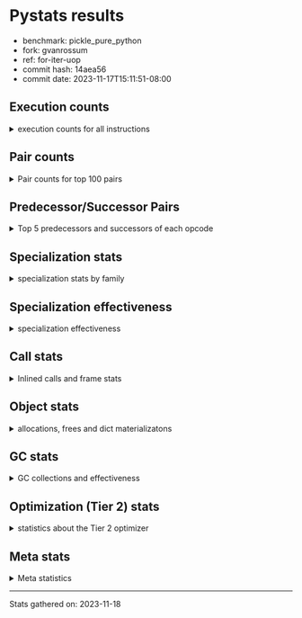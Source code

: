 
# Pystats results

- benchmark: pickle_pure_python
- fork: gvanrossum
- ref: for-iter-uop
- commit hash: 14aea56
- commit date: 2023-11-17T15:11:51-08:00

## Execution counts

<details>
<summary> execution counts for all instructions </summary>

|Name | Count | Self | Cumulative | Miss ratio | 
|---|---:|---:|---:|---:|
| LOAD_FAST | 313,470,900 | 24.7% | 24.7% |  |
| LOAD_ATTR_INSTANCE_VALUE | 110,078,840 | 8.7% | 33.4% |  |
| POP_JUMP_IF_FALSE | 75,776,000 | 6.0% | 39.3% |  |
| STORE_FAST | 64,206,460 | 5.1% | 44.4% |  |
| RESUME_CHECK | 55,372,380 | 4.4% | 48.8% |  |
| LOAD_GLOBAL_BUILTIN | 53,451,940 | 4.2% | 53.0% |  |
| LOAD_CONST | 47,360,000 | 3.7% | 56.7% |  |
| POP_TOP | 40,806,480 | 3.2% | 59.9% |  |
| RETURN_CONST | 35,072,000 | 2.8% | 62.7% |  |
| LOAD_GLOBAL_MODULE | 34,124,200 | 2.7% | 65.4% |  |
| COMPARE_OP_INT | 28,133,200 | 2.2% | 67.6% | 0.8% |
| LOAD_ATTR_METHOD_WITH_VALUES | 28,031,580 | 2.2% | 69.8% |  |
| CALL_PY_EXACT_ARGS | 26,135,880 | 2.1% | 71.8% | 4.9% |
| POP_JUMP_IF_NONE | 21,811,200 | 1.7% | 73.6% |  |
| LOAD_ATTR_METHOD_LAZY_DICT | 21,350,300 | 1.7% | 75.2% |  |
| TO_BOOL_ALWAYS_TRUE | 21,199,200 | 1.7% | 76.9% | 0.4% |
| RETURN_VALUE | 20,377,740 | 1.6% | 78.5% |  |
| LOAD_ATTR_METHOD_NO_DICT | 18,790,220 | 1.5% | 80.0% |  |
| CALL_BUILTIN_O | 18,227,000 | 1.4% | 81.4% |  |
| TO_BOOL_BOOL | 16,050,880 | 1.3% | 82.7% |  |
| LOAD_ATTR_NONDESCRIPTOR_WITH_VALUES | 14,335,860 | 1.1% | 83.8% |  |
| CALL_BUILTIN_FAST | 14,156,400 | 1.1% | 84.9% |  |
| CALL_METHOD_DESCRIPTOR_FAST | 13,849,540 | 1.1% | 86.0% |  |
| POP_JUMP_IF_TRUE | 13,465,600 | 1.1% | 87.1% |  |
| CALL_BOUND_METHOD_EXACT_ARGS | 13,337,240 | 1.1% | 88.1% |  |
| CALL_METHOD_DESCRIPTOR_O | 13,286,360 | 1.0% | 89.2% |  |
| BINARY_OP | 12,472,500 | 1.0% | 90.2% |  |
| IS_OP | 12,262,400 | 1.0% | 91.1% |  |
| LOAD_FAST_LOAD_FAST | 11,875,160 | 0.9% | 92.1% |  |
| PUSH_NULL | 10,621,760 | 0.8% | 92.9% |  |
| CALL_LEN | 10,239,800 | 0.8% | 93.7% |  |
| CALL | 8,228,780 | 0.6% | 94.4% |  |
| CALL_METHOD_DESCRIPTOR_NOARGS | 8,140,700 | 0.6% | 95.0% |  |
| CALL_PY_WITH_DEFAULTS | 7,935,900 | 0.6% | 95.6% |  |
| CALL_TYPE_1 | 6,118,320 | 0.5% | 96.1% |  |
| JUMP_FORWARD | 5,785,600 | 0.5% | 96.6% |  |
| CONTAINS_OP | 5,120,000 | 0.4% | 97.0% |  |
| BUILD_TUPLE | 5,094,480 | 0.4% | 97.4% |  |
| STORE_SUBSCR_DICT | 5,043,180 | 0.4% | 97.8% |  |
| TO_BOOL_INT | 5,043,180 | 0.4% | 98.2% |  |
| CALL_METHOD_DESCRIPTOR_FAST_WITH_KEYWORDS | 4,761,560 | 0.4% | 98.5% |  |
| EXTENDED_ARG | 4,736,000 | 0.4% | 98.9% |  |
| ENTER_EXECUTOR | 4,252,800 | 0.3% | 99.3% |  |
| BINARY_SUBSCR_TUPLE_INT | 1,766,360 | 0.1% | 99.4% |  |
| COMPARE_OP | 1,373,440 | 0.1% | 99.5% |  |
| STORE_ATTR_INSTANCE_VALUE | 1,151,700 | 0.1% | 99.6% |  |
| COPY | 819,200 | 0.1% | 99.7% |  |
| SWAP | 742,400 | 0.1% | 99.7% |  |
| LOAD_ATTR | 543,720 | 0.0% | 99.8% |  |
| FOR_ITER_LIST | 410,140 | 0.0% | 99.8% |  |
| NOP | 307,280 | 0.0% | 99.8% |  |
| GET_ITER | 256,460 | 0.0% | 99.8% |  |
| LOAD_ATTR_MODULE | 256,160 | 0.0% | 99.9% |  |
| CALL_BUILTIN_CLASS | 256,000 | 0.0% | 99.9% |  |
| CALL_KW | 204,800 | 0.0% | 99.9% |  |
| CALL_ISINSTANCE | 153,520 | 0.0% | 99.9% |  |
| STORE_FAST_STORE_FAST | 128,320 | 0.0% | 99.9% |  |
| UNPACK_SEQUENCE_TWO_TUPLE | 128,280 | 0.0% | 99.9% |  |
| POP_JUMP_IF_NOT_NONE | 128,000 | 0.0% | 99.9% |  |
| FOR_ITER_TUPLE | 104,240 | 0.0% | 99.9% |  |
| TO_BOOL_NONE | 102,760 | 0.0% | 99.9% | 73.2% |
| INTERPRETER_EXIT | 102,420 | 0.0% | 100.0% |  |
| BUILD_MAP | 102,400 | 0.0% | 100.0% |  |
| EXIT_INIT_CHECK | 76,780 | 0.0% | 100.0% |  |
| CALL_ALLOC_AND_ENTER_INIT | 76,780 | 0.0% | 100.0% |  |
| COMPARE_OP_STR | 76,740 | 0.0% | 100.0% |  |
| TO_BOOL | 52,240 | 0.0% | 100.0% |  |
| BINARY_SUBSCR_LIST_INT | 51,180 | 0.0% | 100.0% |  |
| CALL_FUNCTION_EX | 25,760 | 0.0% | 100.0% |  |
| LOAD_FAST_CHECK | 25,600 | 0.0% | 100.0% |  |
| BINARY_OP_ADD_INT | 25,580 | 0.0% | 100.0% |  |
| BINARY_SUBSCR_DICT | 25,580 | 0.0% | 100.0% |  |
| LOAD_GLOBAL | 4,040 | 0.0% | 100.0% |  |
| JUMP_BACKWARD | 2,040 | 0.0% | 100.0% |  |
| STORE_ATTR | 600 | 0.0% | 100.0% |  |
| RESUME | 580 | 0.0% | 100.0% |  |
| FOR_ITER_RANGE | 440 | 0.0% | 100.0% |  |
| FOR_ITER | 240 | 0.0% | 100.0% |  |
| LOAD_DEREF | 240 | 0.0% | 100.0% |  |
| BINARY_SUBSCR | 160 | 0.0% | 100.0% |  |
| BUILD_LIST | 80 | 0.0% | 100.0% |  |
| CALL_INTRINSIC_1 | 80 | 0.0% | 100.0% |  |
| COPY_FREE_VARS | 80 | 0.0% | 100.0% |  |
| LIST_EXTEND | 80 | 0.0% | 100.0% |  |
| UNPACK_SEQUENCE | 80 | 0.0% | 100.0% |  |
| BINARY_OP_SUBTRACT_FLOAT | 60 | 0.0% | 100.0% |  |
| LOAD_ATTR_WITH_HINT | 60 | 0.0% | 100.0% |  |
| STORE_SUBSCR | 40 | 0.0% | 100.0% |  |


</details>

## Pair counts

<details>
<summary> Pair counts for top 100 pairs </summary>

|Pair | Count | Self | Cumulative | 
|---|---:|---:|---:|
| LOAD_FAST LOAD_ATTR_INSTANCE_VALUE | 110,077,680 | 8.7% | 8.7% |
| STORE_FAST LOAD_FAST | 52,609,500 | 4.1% | 12.8% |
| POP_JUMP_IF_FALSE LOAD_FAST | 47,616,000 | 3.8% | 16.6% |
| RESUME_CHECK LOAD_FAST | 47,231,600 | 3.7% | 20.3% |
| LOAD_GLOBAL_BUILTIN LOAD_FAST | 40,959,400 | 3.2% | 23.5% |
| RETURN_CONST POP_TOP | 27,084,800 | 2.1% | 25.6% |
| CALL_PY_EXACT_ARGS RESUME_CHECK | 26,111,500 | 2.1% | 27.7% |
| LOAD_FAST POP_JUMP_IF_NONE | 21,811,200 | 1.7% | 29.4% |
| TO_BOOL_ALWAYS_TRUE POP_JUMP_IF_FALSE | 21,197,780 | 1.7% | 31.1% |
| LOAD_ATTR_INSTANCE_VALUE TO_BOOL_ALWAYS_TRUE | 21,197,720 | 1.7% | 32.8% |
| LOAD_ATTR_METHOD_WITH_VALUES LOAD_FAST | 20,018,860 | 1.6% | 34.3% |
| LOAD_FAST LOAD_ATTR_METHOD_WITH_VALUES | 20,018,520 | 1.6% | 35.9% |
| COMPARE_OP_INT POP_JUMP_IF_FALSE | 20,013,980 | 1.6% | 37.5% |
| LOAD_CONST COMPARE_OP_INT | 19,834,300 | 1.6% | 39.1% |
| LOAD_FAST CALL_BUILTIN_O | 18,124,480 | 1.4% | 40.5% |
| LOAD_FAST CALL_PY_EXACT_ARGS | 18,047,520 | 1.4% | 41.9% |
| LOAD_FAST LOAD_CONST | 17,894,400 | 1.4% | 43.3% |
| TO_BOOL_BOOL POP_JUMP_IF_FALSE | 15,641,420 | 1.2% | 44.5% |
| POP_JUMP_IF_NONE LOAD_FAST | 15,616,000 | 1.2% | 45.8% |
| LOAD_FAST LOAD_ATTR_NONDESCRIPTOR_WITH_VALUES | 13,977,480 | 1.1% | 46.9% |
| POP_TOP RETURN_CONST | 13,875,200 | 1.1% | 48.0% |
| CALL_METHOD_DESCRIPTOR_FAST STORE_FAST | 13,849,540 | 1.1% | 49.1% |
| RETURN_VALUE POP_TOP | 13,440,000 | 1.1% | 50.1% |
| LOAD_ATTR_INSTANCE_VALUE LOAD_ATTR_METHOD_LAZY_DICT | 13,337,520 | 1.1% | 51.2% |
| CALL_BOUND_METHOD_EXACT_ARGS RESUME_CHECK | 13,337,240 | 1.1% | 52.2% |
| CALL_METHOD_DESCRIPTOR_O RETURN_VALUE | 13,260,780 | 1.0% | 53.3% |
| LOAD_ATTR_METHOD_LAZY_DICT LOAD_FAST | 13,260,780 | 1.0% | 54.3% |
| LOAD_FAST CALL_METHOD_DESCRIPTOR_O | 13,260,760 | 1.0% | 55.4% |
| POP_TOP LOAD_FAST | 12,335,360 | 1.0% | 56.3% |
| IS_OP POP_JUMP_IF_FALSE | 12,262,400 | 1.0% | 57.3% |
| POP_JUMP_IF_FALSE LOAD_GLOBAL_BUILTIN | 11,186,960 | 0.9% | 58.2% |
| STORE_FAST LOAD_GLOBAL_BUILTIN | 11,186,840 | 0.9% | 59.1% |
| LOAD_FAST PUSH_NULL | 10,339,760 | 0.8% | 59.9% |
| LOAD_ATTR_INSTANCE_VALUE LOAD_CONST | 10,137,380 | 0.8% | 60.7% |
| CALL_LEN STORE_FAST | 10,086,240 | 0.8% | 61.5% |
| LOAD_CONST LOAD_FAST | 8,576,000 | 0.7% | 62.1% |
| LOAD_ATTR_INSTANCE_VALUE STORE_FAST | 8,243,040 | 0.6% | 62.8% |
| POP_JUMP_IF_TRUE LOAD_FAST | 8,140,800 | 0.6% | 63.4% |
| LOAD_ATTR_NONDESCRIPTOR_WITH_VALUES COMPARE_OP_INT | 8,115,040 | 0.6% | 64.1% |
| LOAD_FAST LOAD_ATTR_METHOD_LAZY_DICT | 8,012,680 | 0.6% | 64.7% |
| LOAD_ATTR_METHOD_LAZY_DICT CALL_METHOD_DESCRIPTOR_NOARGS | 8,012,680 | 0.6% | 65.3% |
| POP_JUMP_IF_FALSE RETURN_CONST | 7,961,600 | 0.6% | 66.0% |
| COMPARE_OP_INT POP_JUMP_IF_TRUE | 7,961,540 | 0.6% | 66.6% |
| CALL_PY_WITH_DEFAULTS RESUME_CHECK | 7,935,900 | 0.6% | 67.2% |
| LOAD_ATTR_INSTANCE_VALUE LOAD_ATTR_METHOD_WITH_VALUES | 7,935,880 | 0.6% | 67.8% |
| CALL_METHOD_DESCRIPTOR_NOARGS LOAD_FAST | 7,859,180 | 0.6% | 68.5% |
| LOAD_FAST TO_BOOL_BOOL | 7,859,160 | 0.6% | 69.1% |
| LOAD_ATTR_INSTANCE_VALUE TO_BOOL_BOOL | 7,833,320 | 0.6% | 69.7% |
| RETURN_CONST STORE_FAST | 7,782,400 | 0.6% | 70.3% |
| RESUME_CHECK RETURN_CONST | 7,782,380 | 0.6% | 70.9% |
| CALL_BUILTIN_O CALL_METHOD_DESCRIPTOR_FAST | 7,782,360 | 0.6% | 71.5% |
| LOAD_ATTR_INSTANCE_VALUE LOAD_ATTR_METHOD_NO_DICT | 7,782,360 | 0.6% | 72.1% |
| LOAD_ATTR_METHOD_NO_DICT LOAD_GLOBAL_BUILTIN | 7,782,360 | 0.6% | 72.8% |
| LOAD_ATTR_METHOD_WITH_VALUES CALL_PY_WITH_DEFAULTS | 7,782,360 | 0.6% | 73.4% |
| CALL RESUME_CHECK | 7,731,680 | 0.6% | 74.0% |
| LOAD_FAST CALL_BUILTIN_FAST | 7,679,680 | 0.6% | 74.6% |
| CALL_BUILTIN_FAST BINARY_OP | 7,654,240 | 0.6% | 75.2% |
| LOAD_GLOBAL_MODULE LOAD_CONST | 7,654,240 | 0.6% | 75.8% |
| LOAD_GLOBAL_MODULE LOAD_GLOBAL_MODULE | 7,654,160 | 0.6% | 76.4% |
| POP_JUMP_IF_FALSE LOAD_GLOBAL_MODULE | 6,911,800 | 0.5% | 76.9% |
| LOAD_ATTR_INSTANCE_VALUE LOAD_FAST | 6,860,740 | 0.5% | 77.5% |
| RETURN_VALUE CALL_BOUND_METHOD_EXACT_ARGS | 6,783,920 | 0.5% | 78.0% |
| CALL_BUILTIN_FAST STORE_FAST | 6,374,220 | 0.5% | 78.5% |
| LOAD_FAST LOAD_GLOBAL_BUILTIN | 6,220,480 | 0.5% | 79.0% |
| LOAD_FAST LOAD_GLOBAL_MODULE | 6,195,000 | 0.5% | 79.5% |
| LOAD_ATTR_INSTANCE_VALUE LOAD_GLOBAL_MODULE | 6,143,600 | 0.5% | 80.0% |
| PUSH_NULL LOAD_FAST_LOAD_FAST | 6,115,160 | 0.5% | 80.5% |
| LOAD_ATTR_METHOD_NO_DICT LOAD_FAST | 6,092,740 | 0.5% | 80.9% |
| LOAD_GLOBAL_MODULE IS_OP | 6,092,740 | 0.5% | 81.4% |
| LOAD_CONST LOAD_GLOBAL_MODULE | 6,092,680 | 0.5% | 81.9% |
| POP_JUMP_IF_NONE LOAD_GLOBAL_BUILTIN | 6,092,680 | 0.5% | 82.4% |
| LOAD_GLOBAL_MODULE CALL_BUILTIN_FAST | 6,092,680 | 0.5% | 82.9% |
| LOAD_FAST_LOAD_FAST CALL_PY_EXACT_ARGS | 6,067,080 | 0.5% | 83.3% |
| CALL_TYPE_1 STORE_FAST | 6,041,580 | 0.5% | 83.8% |
| LOAD_GLOBAL_BUILTIN IS_OP | 6,041,580 | 0.5% | 84.3% |
| LOAD_GLOBAL_BUILTIN STORE_FAST | 6,041,580 | 0.5% | 84.8% |
| LOAD_FAST CALL_METHOD_DESCRIPTOR_FAST | 6,041,560 | 0.5% | 85.2% |
| LOAD_FAST CALL_TYPE_1 | 6,041,560 | 0.5% | 85.7% |
| LOAD_ATTR_NONDESCRIPTOR_WITH_VALUES LOAD_ATTR_METHOD_NO_DICT | 6,041,560 | 0.5% | 86.2% |
| BINARY_OP CALL_BOUND_METHOD_EXACT_ARGS | 5,836,560 | 0.5% | 86.6% |
| JUMP_FORWARD LOAD_FAST | 5,580,800 | 0.4% | 87.1% |
| POP_JUMP_IF_TRUE LOAD_GLOBAL_BUILTIN | 5,324,560 | 0.4% | 87.5% |
| LOAD_FAST CALL_LEN | 5,196,440 | 0.4% | 87.9% |
| CALL_BUILTIN_O LOAD_FAST | 5,119,940 | 0.4% | 88.3% |
| LOAD_FAST_LOAD_FAST BUILD_TUPLE | 5,068,800 | 0.4% | 88.7% |
| LOAD_ATTR_INSTANCE_VALUE CONTAINS_OP | 5,068,760 | 0.4% | 89.1% |
| POP_TOP LOAD_FAST_LOAD_FAST | 5,043,200 | 0.4% | 89.5% |
| BUILD_TUPLE LOAD_FAST | 5,043,200 | 0.4% | 89.9% |
| CONTAINS_OP POP_JUMP_IF_TRUE | 5,043,200 | 0.4% | 90.3% |
| LOAD_GLOBAL_MODULE RETURN_VALUE | 5,043,180 | 0.4% | 90.7% |
| STORE_SUBSCR_DICT RETURN_CONST | 5,043,180 | 0.4% | 91.1% |
| TO_BOOL_INT POP_JUMP_IF_FALSE | 5,043,180 | 0.4% | 91.5% |
| CALL_BUILTIN_O STORE_SUBSCR_DICT | 5,043,160 | 0.4% | 91.9% |
| LOAD_ATTR_INSTANCE_VALUE CALL_LEN | 5,043,160 | 0.4% | 92.3% |
| LOAD_ATTR_INSTANCE_VALUE LOAD_GLOBAL_BUILTIN | 5,043,160 | 0.4% | 92.7% |
| LOAD_ATTR_INSTANCE_VALUE TO_BOOL_INT | 5,043,160 | 0.4% | 93.1% |
| LOAD_CONST LOAD_CONST | 4,966,400 | 0.4% | 93.5% |
| LOAD_FAST LOAD_ATTR_METHOD_NO_DICT | 4,940,560 | 0.4% | 93.9% |
| LOAD_FAST BINARY_OP | 4,787,240 | 0.4% | 94.2% |
| BINARY_OP LOAD_FAST | 4,787,200 | 0.4% | 94.6% |


</details>

## Predecessor/Successor Pairs

<details>
<summary> Top 5 predecessors and successors of each opcode </summary>

### CACHE

<details>
<summary> Successors and predecessors for CACHE </summary>

|Successors | Count | Percentage | 
|---|---:|---:|
| RESUME_CHECK | 102,360 | 99.9% |
| RESUME | 60 | 0.1% |


</details>

### BINARY_SUBSCR

<details>
<summary> Successors and predecessors for BINARY_SUBSCR </summary>

|Predecessors | Count | Percentage | 
|---|---:|---:|
| LOAD_CONST | 80 | 50.0% |
| LOAD_FAST | 80 | 50.0% |

|Successors | Count | Percentage | 
|---|---:|---:|
| CALL | 40 | 25.0% |
| STORE_FAST | 40 | 25.0% |
| BINARY_SUBSCR_TUPLE_INT | 40 | 25.0% |
| BINARY_SUBSCR_DICT | 20 | 12.5% |
| BINARY_SUBSCR_LIST_INT | 20 | 12.5% |


</details>

### EXIT_INIT_CHECK

<details>
<summary> Successors and predecessors for EXIT_INIT_CHECK </summary>

|Predecessors | Count | Percentage | 
|---|---:|---:|
| RETURN_CONST | 76,780 | 100.0% |

|Successors | Count | Percentage | 
|---|---:|---:|
| RETURN_VALUE | 76,780 | 100.0% |


</details>

### GET_ITER

<details>
<summary> Successors and predecessors for GET_ITER </summary>

|Predecessors | Count | Percentage | 
|---|---:|---:|
| LOAD_FAST | 230,860 | 90.0% |
| CALL_METHOD_DESCRIPTOR_FAST_WITH_KEYWORDS | 25,580 | 10.0% |
| CALL | 20 | 0.0% |

|Successors | Count | Percentage | 
|---|---:|---:|
| FOR_ITER_LIST | 204,740 | 79.8% |
| FOR_ITER_TUPLE | 51,540 | 20.1% |
| FOR_ITER | 120 | 0.0% |
| FOR_ITER_RANGE | 60 | 0.0% |


</details>

### INTERPRETER_EXIT

<details>
<summary> Successors and predecessors for INTERPRETER_EXIT </summary>

|Predecessors | Count | Percentage | 
|---|---:|---:|
| RETURN_CONST | 102,420 | 100.0% |


</details>

### NOP

<details>
<summary> Successors and predecessors for NOP </summary>

|Predecessors | Count | Percentage | 
|---|---:|---:|
| STORE_FAST | 204,800 | 66.6% |
| STORE_ATTR_INSTANCE_VALUE | 76,780 | 25.0% |
| POP_JUMP_IF_FALSE | 25,600 | 8.3% |
| POP_TOP | 80 | 0.0% |
| STORE_ATTR | 20 | 0.0% |

|Successors | Count | Percentage | 
|---|---:|---:|
| LOAD_GLOBAL_BUILTIN | 204,680 | 66.6% |
| LOAD_FAST | 102,400 | 33.3% |
| LOAD_GLOBAL | 120 | 0.0% |
| LOAD_DEREF | 80 | 0.0% |


</details>

### POP_TOP

<details>
<summary> Successors and predecessors for POP_TOP </summary>

|Predecessors | Count | Percentage | 
|---|---:|---:|
| RETURN_CONST | 27,084,800 | 66.4% |
| RETURN_VALUE | 13,440,000 | 32.9% |
| CALL_BUILTIN_O | 153,560 | 0.4% |
| POP_JUMP_IF_FALSE | 76,800 | 0.2% |
| CALL_FUNCTION_EX | 25,600 | 0.1% |

|Successors | Count | Percentage | 
|---|---:|---:|
| RETURN_CONST | 13,875,200 | 34.0% |
| LOAD_FAST | 12,335,360 | 30.2% |
| LOAD_FAST_LOAD_FAST | 5,043,200 | 12.4% |
| EXTENDED_ARG | 4,736,000 | 11.6% |
| ENTER_EXECUTOR | 4,226,480 | 10.4% |


</details>

### PUSH_NULL

<details>
<summary> Successors and predecessors for PUSH_NULL </summary>

|Predecessors | Count | Percentage | 
|---|---:|---:|
| LOAD_FAST | 10,339,760 | 97.3% |
| LOAD_ATTR_MODULE | 230,520 | 2.2% |
| LOAD_ATTR | 51,320 | 0.5% |
| LOAD_DEREF | 160 | 0.0% |

|Successors | Count | Percentage | 
|---|---:|---:|
| LOAD_FAST_LOAD_FAST | 6,115,160 | 57.6% |
| LOAD_FAST | 3,789,560 | 35.7% |
| LOAD_GLOBAL_MODULE | 486,120 | 4.6% |
| CALL | 230,640 | 2.2% |
| LOAD_GLOBAL | 280 | 0.0% |


</details>

### RETURN_VALUE

<details>
<summary> Successors and predecessors for RETURN_VALUE </summary>

|Predecessors | Count | Percentage | 
|---|---:|---:|
| CALL_METHOD_DESCRIPTOR_O | 13,260,780 | 65.1% |
| LOAD_GLOBAL_MODULE | 5,043,180 | 24.7% |
| BINARY_OP | 1,740,820 | 8.5% |
| LOAD_FAST | 128,000 | 0.6% |
| EXIT_INIT_CHECK | 76,780 | 0.4% |

|Successors | Count | Percentage | 
|---|---:|---:|
| POP_TOP | 13,440,000 | 66.0% |
| CALL_BOUND_METHOD_EXACT_ARGS | 6,783,920 | 33.3% |
| LOAD_FAST | 76,780 | 0.4% |
| STORE_FAST | 51,200 | 0.3% |
| UNPACK_SEQUENCE_TWO_TUPLE | 25,560 | 0.1% |


</details>

### STORE_SUBSCR

<details>
<summary> Successors and predecessors for STORE_SUBSCR </summary>

|Predecessors | Count | Percentage | 
|---|---:|---:|
| CALL | 20 | 50.0% |
| CALL_BUILTIN_O | 20 | 50.0% |

|Successors | Count | Percentage | 
|---|---:|---:|
| RETURN_CONST | 20 | 50.0% |
| STORE_SUBSCR_DICT | 20 | 50.0% |


</details>

### TO_BOOL

<details>
<summary> Successors and predecessors for TO_BOOL </summary>

|Predecessors | Count | Percentage | 
|---|---:|---:|
| LOAD_FAST | 51,280 | 98.2% |
| LOAD_ATTR | 220 | 0.4% |
| LOAD_ATTR_INSTANCE_VALUE | 220 | 0.4% |
| TO_BOOL | 200 | 0.4% |
| CALL | 140 | 0.3% |

|Successors | Count | Percentage | 
|---|---:|---:|
| POP_JUMP_IF_TRUE | 51,340 | 98.3% |
| TO_BOOL_BOOL | 320 | 0.6% |
| POP_JUMP_IF_FALSE | 280 | 0.5% |
| TO_BOOL | 200 | 0.4% |
| TO_BOOL_ALWAYS_TRUE | 60 | 0.1% |


</details>

### BINARY_OP

<details>
<summary> Successors and predecessors for BINARY_OP </summary>

|Predecessors | Count | Percentage | 
|---|---:|---:|
| CALL_BUILTIN_FAST | 7,654,240 | 61.4% |
| LOAD_FAST | 4,787,240 | 38.4% |
| LOAD_CONST | 25,640 | 0.2% |
| BINARY_OP | 5,220 | 0.0% |
| CALL | 160 | 0.0% |

|Successors | Count | Percentage | 
|---|---:|---:|
| CALL_BOUND_METHOD_EXACT_ARGS | 5,836,560 | 46.8% |
| LOAD_FAST | 4,787,200 | 38.4% |
| RETURN_VALUE | 1,740,820 | 14.0% |
| CALL_BUILTIN_O | 76,760 | 0.6% |
| LOAD_CONST | 25,600 | 0.2% |


</details>

### BUILD_LIST

<details>
<summary> Successors and predecessors for BUILD_LIST </summary>

|Predecessors | Count | Percentage | 
|---|---:|---:|
| LOAD_FAST | 80 | 100.0% |

|Successors | Count | Percentage | 
|---|---:|---:|
| LOAD_DEREF | 80 | 100.0% |


</details>

### BUILD_MAP

<details>
<summary> Successors and predecessors for BUILD_MAP </summary>

|Predecessors | Count | Percentage | 
|---|---:|---:|
| STORE_ATTR_INSTANCE_VALUE | 76,780 | 75.0% |
| LOAD_FAST | 25,600 | 25.0% |
| STORE_ATTR | 20 | 0.0% |

|Successors | Count | Percentage | 
|---|---:|---:|
| LOAD_FAST | 76,800 | 75.0% |
| CALL_FUNCTION_EX | 25,600 | 25.0% |


</details>

### BUILD_TUPLE

<details>
<summary> Successors and predecessors for BUILD_TUPLE </summary>

|Predecessors | Count | Percentage | 
|---|---:|---:|
| LOAD_FAST_LOAD_FAST | 5,068,800 | 99.5% |
| LOAD_FAST_CHECK | 25,600 | 0.5% |
| LOAD_GLOBAL_MODULE | 60 | 0.0% |
| LOAD_GLOBAL | 20 | 0.0% |

|Successors | Count | Percentage | 
|---|---:|---:|
| LOAD_FAST | 5,043,200 | 99.0% |
| RETURN_VALUE | 25,600 | 0.5% |
| CALL_BUILTIN_FAST | 25,560 | 0.5% |
| STORE_FAST | 80 | 0.0% |
| CALL | 40 | 0.0% |


</details>

### CALL

<details>
<summary> Successors and predecessors for CALL </summary>

|Predecessors | Count | Percentage | 
|---|---:|---:|
| ENTER_EXECUTOR | 3,996,240 | 48.6% |
| LOAD_FAST | 3,663,240 | 44.5% |
| PUSH_NULL | 230,640 | 2.8% |
| LOAD_ATTR_NONDESCRIPTOR_WITH_VALUES | 179,160 | 2.2% |
| LOAD_ATTR_METHOD_LAZY_DICT | 76,840 | 0.9% |

|Successors | Count | Percentage | 
|---|---:|---:|
| RESUME_CHECK | 7,731,680 | 94.0% |
| CALL_BUILTIN_CLASS | 179,200 | 2.2% |
| STORE_FAST | 154,220 | 1.9% |
| LOAD_FAST | 153,820 | 1.9% |
| CALL | 6,800 | 0.1% |


</details>

### CALL_FUNCTION_EX

<details>
<summary> Successors and predecessors for CALL_FUNCTION_EX </summary>

|Predecessors | Count | Percentage | 
|---|---:|---:|
| BUILD_MAP | 25,600 | 99.4% |
| CALL_INTRINSIC_1 | 80 | 0.3% |
| LOAD_FAST | 80 | 0.3% |

|Successors | Count | Percentage | 
|---|---:|---:|
| POP_TOP | 25,600 | 99.4% |
| COPY_FREE_VARS | 80 | 0.3% |
| RESUME_CHECK | 60 | 0.2% |
| RESUME | 20 | 0.1% |


</details>

### CALL_INTRINSIC_1

<details>
<summary> Successors and predecessors for CALL_INTRINSIC_1 </summary>

|Predecessors | Count | Percentage | 
|---|---:|---:|
| LIST_EXTEND | 80 | 100.0% |

|Successors | Count | Percentage | 
|---|---:|---:|
| CALL_FUNCTION_EX | 80 | 100.0% |


</details>

### CALL_KW

<details>
<summary> Successors and predecessors for CALL_KW </summary>

|Predecessors | Count | Percentage | 
|---|---:|---:|
| LOAD_CONST | 204,800 | 100.0% |

|Successors | Count | Percentage | 
|---|---:|---:|
| RESUME_CHECK | 76,800 | 37.5% |
| LOAD_ATTR_METHOD_WITH_VALUES | 76,760 | 37.5% |
| POP_TOP | 25,600 | 12.5% |
| STORE_FAST | 25,600 | 12.5% |
| LOAD_ATTR | 40 | 0.0% |


</details>

### COMPARE_OP

<details>
<summary> Successors and predecessors for COMPARE_OP </summary>

|Predecessors | Count | Percentage | 
|---|---:|---:|
| LOAD_CONST | 722,620 | 52.6% |
| COPY | 640,080 | 46.6% |
| COMPARE_OP | 6,420 | 0.5% |
| COMPARE_OP_INT | 4,120 | 0.3% |
| LOAD_ATTR | 80 | 0.0% |

|Successors | Count | Percentage | 
|---|---:|---:|
| POP_JUMP_IF_FALSE | 1,362,080 | 99.2% |
| COMPARE_OP | 6,420 | 0.5% |
| COMPARE_OP_INT | 4,780 | 0.3% |
| POP_JUMP_IF_TRUE | 60 | 0.0% |
| COMPARE_OP_STR | 60 | 0.0% |


</details>

### CONTAINS_OP

<details>
<summary> Successors and predecessors for CONTAINS_OP </summary>

|Predecessors | Count | Percentage | 
|---|---:|---:|
| LOAD_ATTR_INSTANCE_VALUE | 5,068,760 | 99.0% |
| LOAD_FAST | 51,200 | 1.0% |
| LOAD_ATTR | 40 | 0.0% |

|Successors | Count | Percentage | 
|---|---:|---:|
| POP_JUMP_IF_TRUE | 5,043,200 | 98.5% |
| POP_JUMP_IF_FALSE | 76,800 | 1.5% |


</details>

### COPY

<details>
<summary> Successors and predecessors for COPY </summary>

|Predecessors | Count | Percentage | 
|---|---:|---:|
| SWAP | 742,400 | 90.6% |
| LOAD_FAST | 76,800 | 9.4% |

|Successors | Count | Percentage | 
|---|---:|---:|
| COMPARE_OP | 640,080 | 78.1% |
| COMPARE_OP_INT | 102,320 | 12.5% |
| TO_BOOL_BOOL | 76,760 | 9.4% |
| TO_BOOL | 40 | 0.0% |


</details>

### COPY_FREE_VARS

<details>
<summary> Successors and predecessors for COPY_FREE_VARS </summary>

|Predecessors | Count | Percentage | 
|---|---:|---:|
| CALL_FUNCTION_EX | 80 | 100.0% |

|Successors | Count | Percentage | 
|---|---:|---:|
| RESUME_CHECK | 60 | 75.0% |
| RESUME | 20 | 25.0% |


</details>

### ENTER_EXECUTOR

<details>
<summary> Successors and predecessors for ENTER_EXECUTOR </summary>

|Predecessors | Count | Percentage | 
|---|---:|---:|
| POP_TOP | 4,226,480 | 99.4% |
| STORE_FAST | 25,260 | 0.6% |
| FOR_ITER_TUPLE | 940 | 0.0% |
| JUMP_BACKWARD | 120 | 0.0% |

|Successors | Count | Percentage | 
|---|---:|---:|
| CALL | 3,996,240 | 94.0% |
| FOR_ITER_LIST | 204,440 | 4.8% |
| FOR_ITER_TUPLE | 52,060 | 1.2% |
| FOR_ITER_RANGE | 60 | 0.0% |


</details>

### EXTENDED_ARG

<details>
<summary> Successors and predecessors for EXTENDED_ARG </summary>

|Predecessors | Count | Percentage | 
|---|---:|---:|
| POP_TOP | 4,736,000 | 100.0% |

|Successors | Count | Percentage | 
|---|---:|---:|
| JUMP_FORWARD | 4,736,000 | 100.0% |


</details>

### FOR_ITER

<details>
<summary> Successors and predecessors for FOR_ITER </summary>

|Predecessors | Count | Percentage | 
|---|---:|---:|
| GET_ITER | 120 | 50.0% |
| JUMP_BACKWARD | 120 | 50.0% |

|Successors | Count | Percentage | 
|---|---:|---:|
| STORE_FAST | 100 | 41.7% |
| FOR_ITER_LIST | 60 | 25.0% |
| FOR_ITER_TUPLE | 40 | 16.7% |
| UNPACK_SEQUENCE | 20 | 8.3% |
| FOR_ITER_RANGE | 20 | 8.3% |


</details>

### IS_OP

<details>
<summary> Successors and predecessors for IS_OP </summary>

|Predecessors | Count | Percentage | 
|---|---:|---:|
| LOAD_GLOBAL_MODULE | 6,092,740 | 49.7% |
| LOAD_GLOBAL_BUILTIN | 6,041,580 | 49.3% |
| CALL_TYPE_1 | 76,740 | 0.6% |
| LOAD_FAST_LOAD_FAST | 51,200 | 0.4% |
| LOAD_GLOBAL | 80 | 0.0% |

|Successors | Count | Percentage | 
|---|---:|---:|
| POP_JUMP_IF_FALSE | 12,262,400 | 100.0% |


</details>

### JUMP_BACKWARD

<details>
<summary> Successors and predecessors for JUMP_BACKWARD </summary>

|Predecessors | Count | Percentage | 
|---|---:|---:|
| POP_TOP | 1,360 | 66.7% |
| STORE_FAST | 340 | 16.7% |
| FOR_ITER_TUPLE | 340 | 16.7% |

|Successors | Count | Percentage | 
|---|---:|---:|
| FOR_ITER_LIST | 900 | 44.1% |
| FOR_ITER_TUPLE | 600 | 29.4% |
| FOR_ITER_RANGE | 300 | 14.7% |
| ENTER_EXECUTOR | 120 | 5.9% |
| FOR_ITER | 120 | 5.9% |


</details>

### JUMP_FORWARD

<details>
<summary> Successors and predecessors for JUMP_FORWARD </summary>

|Predecessors | Count | Percentage | 
|---|---:|---:|
| EXTENDED_ARG | 4,736,000 | 81.9% |
| POP_JUMP_IF_FALSE | 614,400 | 10.6% |
| POP_TOP | 409,600 | 7.1% |
| STORE_FAST | 25,600 | 0.4% |

|Successors | Count | Percentage | 
|---|---:|---:|
| LOAD_FAST | 5,580,800 | 96.5% |
| LOAD_FAST_LOAD_FAST | 179,200 | 3.1% |
| LOAD_GLOBAL_BUILTIN | 25,560 | 0.4% |
| LOAD_GLOBAL | 40 | 0.0% |


</details>

### LIST_EXTEND

<details>
<summary> Successors and predecessors for LIST_EXTEND </summary>

|Predecessors | Count | Percentage | 
|---|---:|---:|
| LOAD_DEREF | 80 | 100.0% |

|Successors | Count | Percentage | 
|---|---:|---:|
| CALL_INTRINSIC_1 | 80 | 100.0% |


</details>

### LOAD_ATTR

<details>
<summary> Successors and predecessors for LOAD_ATTR </summary>

|Predecessors | Count | Percentage | 
|---|---:|---:|
| LOAD_FAST | 361,960 | 66.6% |
| LOAD_ATTR_INSTANCE_VALUE | 153,680 | 28.3% |
| LOAD_GLOBAL_MODULE | 25,720 | 4.7% |
| LOAD_ATTR | 1,940 | 0.4% |
| LOAD_FAST_LOAD_FAST | 160 | 0.0% |

|Successors | Count | Percentage | 
|---|---:|---:|
| STORE_FAST | 256,200 | 47.1% |
| LOAD_FAST | 230,900 | 42.5% |
| PUSH_NULL | 51,320 | 9.4% |
| LOAD_ATTR | 1,940 | 0.4% |
| LOAD_ATTR_INSTANCE_VALUE | 1,160 | 0.2% |


</details>

### LOAD_CONST

<details>
<summary> Successors and predecessors for LOAD_CONST </summary>

|Predecessors | Count | Percentage | 
|---|---:|---:|
| LOAD_FAST | 17,894,400 | 37.8% |
| LOAD_ATTR_INSTANCE_VALUE | 10,137,380 | 21.4% |
| LOAD_GLOBAL_MODULE | 7,654,240 | 16.2% |
| LOAD_CONST | 4,966,400 | 10.5% |
| LOAD_ATTR_METHOD_NO_DICT | 4,787,140 | 10.1% |

|Successors | Count | Percentage | 
|---|---:|---:|
| COMPARE_OP_INT | 19,834,300 | 41.9% |
| LOAD_FAST | 8,576,000 | 18.1% |
| LOAD_GLOBAL_MODULE | 6,092,680 | 12.9% |
| LOAD_CONST | 4,966,400 | 10.5% |
| CALL_METHOD_DESCRIPTOR_FAST_WITH_KEYWORDS | 4,761,520 | 10.1% |


</details>

### LOAD_DEREF

<details>
<summary> Successors and predecessors for LOAD_DEREF </summary>

|Predecessors | Count | Percentage | 
|---|---:|---:|
| NOP | 80 | 33.3% |
| BUILD_LIST | 80 | 33.3% |
| RESUME_CHECK | 60 | 25.0% |
| RESUME | 20 | 8.3% |

|Successors | Count | Percentage | 
|---|---:|---:|
| PUSH_NULL | 160 | 66.7% |
| LIST_EXTEND | 80 | 33.3% |


</details>

### LOAD_FAST

<details>
<summary> Successors and predecessors for LOAD_FAST </summary>

|Predecessors | Count | Percentage | 
|---|---:|---:|
| STORE_FAST | 52,609,500 | 16.8% |
| POP_JUMP_IF_FALSE | 47,616,000 | 15.2% |
| RESUME_CHECK | 47,231,600 | 15.1% |
| LOAD_GLOBAL_BUILTIN | 40,959,400 | 13.1% |
| LOAD_ATTR_METHOD_WITH_VALUES | 20,018,860 | 6.4% |

|Successors | Count | Percentage | 
|---|---:|---:|
| LOAD_ATTR_INSTANCE_VALUE | 110,077,680 | 35.1% |
| POP_JUMP_IF_NONE | 21,811,200 | 7.0% |
| LOAD_ATTR_METHOD_WITH_VALUES | 20,018,520 | 6.4% |
| CALL_BUILTIN_O | 18,124,480 | 5.8% |
| CALL_PY_EXACT_ARGS | 18,047,520 | 5.8% |


</details>

### LOAD_FAST_CHECK

<details>
<summary> Successors and predecessors for LOAD_FAST_CHECK </summary>

|Predecessors | Count | Percentage | 
|---|---:|---:|
| LOAD_FAST | 25,600 | 100.0% |

|Successors | Count | Percentage | 
|---|---:|---:|
| BUILD_TUPLE | 25,600 | 100.0% |


</details>

### LOAD_FAST_LOAD_FAST

<details>
<summary> Successors and predecessors for LOAD_FAST_LOAD_FAST </summary>

|Predecessors | Count | Percentage | 
|---|---:|---:|
| PUSH_NULL | 6,115,160 | 51.5% |
| POP_TOP | 5,043,200 | 42.5% |
| LOAD_GLOBAL_MODULE | 307,100 | 2.6% |
| JUMP_FORWARD | 179,200 | 1.5% |
| POP_JUMP_IF_NONE | 76,800 | 0.6% |

|Successors | Count | Percentage | 
|---|---:|---:|
| CALL_PY_EXACT_ARGS | 6,067,080 | 51.1% |
| BUILD_TUPLE | 5,068,800 | 42.7% |
| LOAD_ATTR_NONDESCRIPTOR_WITH_VALUES | 358,240 | 3.0% |
| STORE_ATTR_INSTANCE_VALUE | 153,520 | 1.3% |
| LOAD_FAST | 76,800 | 0.6% |


</details>

### LOAD_GLOBAL

<details>
<summary> Successors and predecessors for LOAD_GLOBAL </summary>

|Predecessors | Count | Percentage | 
|---|---:|---:|
| LOAD_FAST | 520 | 12.9% |
| STORE_FAST | 520 | 12.9% |
| POP_JUMP_IF_FALSE | 440 | 10.9% |
| PUSH_NULL | 280 | 6.9% |
| LOAD_GLOBAL | 260 | 6.4% |

|Successors | Count | Percentage | 
|---|---:|---:|
| LOAD_GLOBAL_MODULE | 1,080 | 26.7% |
| LOAD_GLOBAL_BUILTIN | 940 | 23.3% |
| LOAD_FAST | 740 | 18.3% |
| CALL | 380 | 9.4% |
| LOAD_GLOBAL | 260 | 6.4% |


</details>

### POP_JUMP_IF_FALSE

<details>
<summary> Successors and predecessors for POP_JUMP_IF_FALSE </summary>

|Predecessors | Count | Percentage | 
|---|---:|---:|
| TO_BOOL_ALWAYS_TRUE | 21,197,780 | 28.0% |
| COMPARE_OP_INT | 20,013,980 | 26.4% |
| TO_BOOL_BOOL | 15,641,420 | 20.6% |
| IS_OP | 12,262,400 | 16.2% |
| TO_BOOL_INT | 5,043,180 | 6.7% |

|Successors | Count | Percentage | 
|---|---:|---:|
| LOAD_FAST | 47,616,000 | 62.8% |
| LOAD_GLOBAL_BUILTIN | 11,186,960 | 14.8% |
| RETURN_CONST | 7,961,600 | 10.5% |
| LOAD_GLOBAL_MODULE | 6,911,800 | 9.1% |
| LOAD_CONST | 1,382,400 | 1.8% |


</details>

### POP_JUMP_IF_NONE

<details>
<summary> Successors and predecessors for POP_JUMP_IF_NONE </summary>

|Predecessors | Count | Percentage | 
|---|---:|---:|
| LOAD_FAST | 21,811,200 | 100.0% |

|Successors | Count | Percentage | 
|---|---:|---:|
| LOAD_FAST | 15,616,000 | 71.6% |
| LOAD_GLOBAL_BUILTIN | 6,092,680 | 27.9% |
| LOAD_FAST_LOAD_FAST | 76,800 | 0.4% |
| RETURN_CONST | 25,600 | 0.1% |
| LOAD_GLOBAL | 120 | 0.0% |


</details>

### POP_JUMP_IF_NOT_NONE

<details>
<summary> Successors and predecessors for POP_JUMP_IF_NOT_NONE </summary>

|Predecessors | Count | Percentage | 
|---|---:|---:|
| LOAD_FAST | 128,000 | 100.0% |

|Successors | Count | Percentage | 
|---|---:|---:|
| LOAD_FAST | 76,800 | 60.0% |
| LOAD_GLOBAL_BUILTIN | 25,560 | 20.0% |
| LOAD_GLOBAL_MODULE | 25,560 | 20.0% |
| LOAD_GLOBAL | 80 | 0.1% |


</details>

### POP_JUMP_IF_TRUE

<details>
<summary> Successors and predecessors for POP_JUMP_IF_TRUE </summary>

|Predecessors | Count | Percentage | 
|---|---:|---:|
| COMPARE_OP_INT | 7,961,540 | 59.1% |
| CONTAINS_OP | 5,043,200 | 37.5% |
| TO_BOOL_BOOL | 409,460 | 3.0% |
| TO_BOOL | 51,340 | 0.4% |
| COMPARE_OP | 60 | 0.0% |

|Successors | Count | Percentage | 
|---|---:|---:|
| LOAD_FAST | 8,140,800 | 60.5% |
| LOAD_GLOBAL_BUILTIN | 5,324,560 | 39.5% |
| LOAD_GLOBAL | 240 | 0.0% |


</details>

### RETURN_CONST

<details>
<summary> Successors and predecessors for RETURN_CONST </summary>

|Predecessors | Count | Percentage | 
|---|---:|---:|
| POP_TOP | 13,875,200 | 39.6% |
| POP_JUMP_IF_FALSE | 7,961,600 | 22.7% |
| RESUME_CHECK | 7,782,380 | 22.2% |
| STORE_SUBSCR_DICT | 5,043,180 | 14.4% |
| STORE_ATTR_INSTANCE_VALUE | 383,900 | 1.1% |

|Successors | Count | Percentage | 
|---|---:|---:|
| POP_TOP | 27,084,800 | 77.2% |
| STORE_FAST | 7,782,400 | 22.2% |
| INTERPRETER_EXIT | 102,420 | 0.3% |
| EXIT_INIT_CHECK | 76,780 | 0.2% |
| RETURN_VALUE | 25,600 | 0.1% |


</details>

### STORE_ATTR

<details>
<summary> Successors and predecessors for STORE_ATTR </summary>

|Predecessors | Count | Percentage | 
|---|---:|---:|
| LOAD_FAST | 520 | 86.7% |
| LOAD_FAST_LOAD_FAST | 80 | 13.3% |

|Successors | Count | Percentage | 
|---|---:|---:|
| STORE_ATTR_INSTANCE_VALUE | 300 | 50.0% |
| RETURN_CONST | 100 | 16.7% |
| LOAD_FAST | 80 | 13.3% |
| LOAD_CONST | 40 | 6.7% |
| LOAD_GLOBAL | 40 | 6.7% |


</details>

### STORE_FAST

<details>
<summary> Successors and predecessors for STORE_FAST </summary>

|Predecessors | Count | Percentage | 
|---|---:|---:|
| CALL_METHOD_DESCRIPTOR_FAST | 13,849,540 | 21.6% |
| CALL_LEN | 10,086,240 | 15.7% |
| LOAD_ATTR_INSTANCE_VALUE | 8,243,040 | 12.8% |
| RETURN_CONST | 7,782,400 | 12.1% |
| CALL_BUILTIN_FAST | 6,374,220 | 9.9% |

|Successors | Count | Percentage | 
|---|---:|---:|
| LOAD_FAST | 52,609,500 | 81.9% |
| LOAD_GLOBAL_BUILTIN | 11,186,840 | 17.4% |
| NOP | 204,800 | 0.3% |
| LOAD_GLOBAL_MODULE | 102,400 | 0.2% |
| JUMP_FORWARD | 25,600 | 0.0% |


</details>

### STORE_FAST_STORE_FAST

<details>
<summary> Successors and predecessors for STORE_FAST_STORE_FAST </summary>

|Predecessors | Count | Percentage | 
|---|---:|---:|
| UNPACK_SEQUENCE_TWO_TUPLE | 128,280 | 100.0% |
| UNPACK_SEQUENCE | 40 | 0.0% |

|Successors | Count | Percentage | 
|---|---:|---:|
| LOAD_FAST | 102,720 | 80.0% |
| LOAD_FAST_LOAD_FAST | 25,600 | 20.0% |


</details>

### SWAP

<details>
<summary> Successors and predecessors for SWAP </summary>

|Predecessors | Count | Percentage | 
|---|---:|---:|
| LOAD_FAST | 742,400 | 100.0% |

|Successors | Count | Percentage | 
|---|---:|---:|
| COPY | 742,400 | 100.0% |


</details>

### UNPACK_SEQUENCE

<details>
<summary> Successors and predecessors for UNPACK_SEQUENCE </summary>

|Predecessors | Count | Percentage | 
|---|---:|---:|
| RETURN_VALUE | 40 | 50.0% |
| FOR_ITER | 20 | 25.0% |
| FOR_ITER_LIST | 20 | 25.0% |

|Successors | Count | Percentage | 
|---|---:|---:|
| STORE_FAST_STORE_FAST | 40 | 50.0% |
| UNPACK_SEQUENCE_TWO_TUPLE | 40 | 50.0% |


</details>

### RESUME

<details>
<summary> Successors and predecessors for RESUME </summary>

|Predecessors | Count | Percentage | 
|---|---:|---:|
| CALL | 360 | 62.1% |
| CALL_PY_EXACT_ARGS | 120 | 20.7% |
| CACHE | 60 | 10.3% |
| CALL_FUNCTION_EX | 20 | 3.4% |
| COPY_FREE_VARS | 20 | 3.4% |

|Successors | Count | Percentage | 
|---|---:|---:|
| LOAD_FAST | 400 | 69.0% |
| LOAD_GLOBAL | 120 | 20.7% |
| LOAD_DEREF | 20 | 3.4% |
| LOAD_FAST_LOAD_FAST | 20 | 3.4% |
| RETURN_CONST | 20 | 3.4% |


</details>

### BINARY_OP_ADD_INT

<details>
<summary> Successors and predecessors for BINARY_OP_ADD_INT </summary>

|Predecessors | Count | Percentage | 
|---|---:|---:|
| LOAD_CONST | 25,560 | 99.9% |
| BINARY_OP | 20 | 0.1% |

|Successors | Count | Percentage | 
|---|---:|---:|
| STORE_FAST | 25,580 | 100.0% |


</details>

### BINARY_OP_SUBTRACT_FLOAT

<details>
<summary> Successors and predecessors for BINARY_OP_SUBTRACT_FLOAT </summary>

|Predecessors | Count | Percentage | 
|---|---:|---:|
| LOAD_FAST | 40 | 66.7% |
| BINARY_OP | 20 | 33.3% |

|Successors | Count | Percentage | 
|---|---:|---:|
| RETURN_VALUE | 60 | 100.0% |


</details>

### BINARY_SUBSCR_DICT

<details>
<summary> Successors and predecessors for BINARY_SUBSCR_DICT </summary>

|Predecessors | Count | Percentage | 
|---|---:|---:|
| LOAD_FAST | 25,560 | 99.9% |
| BINARY_SUBSCR | 20 | 0.1% |

|Successors | Count | Percentage | 
|---|---:|---:|
| STORE_FAST | 25,580 | 100.0% |


</details>

### BINARY_SUBSCR_LIST_INT

<details>
<summary> Successors and predecessors for BINARY_SUBSCR_LIST_INT </summary>

|Predecessors | Count | Percentage | 
|---|---:|---:|
| LOAD_FAST | 51,160 | 100.0% |
| BINARY_SUBSCR | 20 | 0.0% |

|Successors | Count | Percentage | 
|---|---:|---:|
| CALL_BOUND_METHOD_EXACT_ARGS | 51,160 | 100.0% |
| CALL | 20 | 0.0% |


</details>

### BINARY_SUBSCR_TUPLE_INT

<details>
<summary> Successors and predecessors for BINARY_SUBSCR_TUPLE_INT </summary>

|Predecessors | Count | Percentage | 
|---|---:|---:|
| LOAD_CONST | 1,766,320 | 100.0% |
| BINARY_SUBSCR | 40 | 0.0% |

|Successors | Count | Percentage | 
|---|---:|---:|
| CALL_PY_EXACT_ARGS | 1,740,760 | 98.6% |
| STORE_FAST | 25,580 | 1.4% |
| CALL | 20 | 0.0% |


</details>

### CALL_ALLOC_AND_ENTER_INIT

<details>
<summary> Successors and predecessors for CALL_ALLOC_AND_ENTER_INIT </summary>

|Predecessors | Count | Percentage | 
|---|---:|---:|
| LOAD_ATTR_INSTANCE_VALUE | 76,760 | 100.0% |
| CALL | 20 | 0.0% |

|Successors | Count | Percentage | 
|---|---:|---:|
| RESUME_CHECK | 76,780 | 100.0% |


</details>

### CALL_BOUND_METHOD_EXACT_ARGS

<details>
<summary> Successors and predecessors for CALL_BOUND_METHOD_EXACT_ARGS </summary>

|Predecessors | Count | Percentage | 
|---|---:|---:|
| RETURN_VALUE | 6,783,920 | 50.9% |
| BINARY_OP | 5,836,560 | 43.8% |
| LOAD_GLOBAL_MODULE | 665,240 | 5.0% |
| BINARY_SUBSCR_LIST_INT | 51,160 | 0.4% |
| CALL | 360 | 0.0% |

|Successors | Count | Percentage | 
|---|---:|---:|
| RESUME_CHECK | 13,337,240 | 100.0% |


</details>

### CALL_BUILTIN_CLASS

<details>
<summary> Successors and predecessors for CALL_BUILTIN_CLASS </summary>

|Predecessors | Count | Percentage | 
|---|---:|---:|
| CALL | 179,200 | 70.0% |
| LOAD_FAST | 76,800 | 30.0% |

|Successors | Count | Percentage | 
|---|---:|---:|
| STORE_FAST | 179,220 | 70.0% |
| LOAD_FAST | 76,780 | 30.0% |


</details>

### CALL_BUILTIN_FAST

<details>
<summary> Successors and predecessors for CALL_BUILTIN_FAST </summary>

|Predecessors | Count | Percentage | 
|---|---:|---:|
| LOAD_FAST | 7,679,680 | 54.2% |
| LOAD_GLOBAL_MODULE | 6,092,680 | 43.0% |
| LOAD_CONST | 153,440 | 1.1% |
| CALL_LEN | 76,760 | 0.5% |
| LOAD_ATTR_INSTANCE_VALUE | 76,760 | 0.5% |

|Successors | Count | Percentage | 
|---|---:|---:|
| BINARY_OP | 7,654,240 | 54.1% |
| STORE_FAST | 6,374,220 | 45.0% |
| TO_BOOL_BOOL | 102,320 | 0.7% |
| LOAD_ATTR_METHOD_NO_DICT | 25,560 | 0.2% |
| TO_BOOL | 40 | 0.0% |


</details>

### CALL_BUILTIN_O

<details>
<summary> Successors and predecessors for CALL_BUILTIN_O </summary>

|Predecessors | Count | Percentage | 
|---|---:|---:|
| LOAD_FAST | 18,124,480 | 99.4% |
| BINARY_OP | 76,760 | 0.4% |
| LOAD_ATTR_INSTANCE_VALUE | 25,560 | 0.1% |
| CALL | 200 | 0.0% |

|Successors | Count | Percentage | 
|---|---:|---:|
| CALL_METHOD_DESCRIPTOR_FAST | 7,782,360 | 42.7% |
| LOAD_FAST | 5,119,940 | 28.1% |
| STORE_SUBSCR_DICT | 5,043,160 | 27.7% |
| POP_TOP | 153,560 | 0.8% |
| RETURN_VALUE | 76,780 | 0.4% |


</details>

### CALL_ISINSTANCE

<details>
<summary> Successors and predecessors for CALL_ISINSTANCE </summary>

|Predecessors | Count | Percentage | 
|---|---:|---:|
| LOAD_GLOBAL_MODULE | 76,760 | 50.0% |
| LOAD_GLOBAL_BUILTIN | 76,680 | 49.9% |
| CALL | 80 | 0.1% |

|Successors | Count | Percentage | 
|---|---:|---:|
| TO_BOOL_BOOL | 153,440 | 99.9% |
| TO_BOOL | 80 | 0.1% |


</details>

### CALL_LEN

<details>
<summary> Successors and predecessors for CALL_LEN </summary>

|Predecessors | Count | Percentage | 
|---|---:|---:|
| LOAD_FAST | 5,196,440 | 50.7% |
| LOAD_ATTR_INSTANCE_VALUE | 5,043,160 | 49.3% |
| CALL | 200 | 0.0% |

|Successors | Count | Percentage | 
|---|---:|---:|
| STORE_FAST | 10,086,240 | 98.5% |
| LOAD_FAST | 76,780 | 0.7% |
| CALL_BUILTIN_FAST | 76,760 | 0.7% |
| CALL | 20 | 0.0% |


</details>

### CALL_METHOD_DESCRIPTOR_FAST

<details>
<summary> Successors and predecessors for CALL_METHOD_DESCRIPTOR_FAST </summary>

|Predecessors | Count | Percentage | 
|---|---:|---:|
| CALL_BUILTIN_O | 7,782,360 | 56.2% |
| LOAD_FAST | 6,041,560 | 43.6% |
| LOAD_GLOBAL_MODULE | 25,560 | 0.2% |
| CALL | 60 | 0.0% |

|Successors | Count | Percentage | 
|---|---:|---:|
| STORE_FAST | 13,849,540 | 100.0% |


</details>

### CALL_METHOD_DESCRIPTOR_FAST_WITH_KEYWORDS

<details>
<summary> Successors and predecessors for CALL_METHOD_DESCRIPTOR_FAST_WITH_KEYWORDS </summary>

|Predecessors | Count | Percentage | 
|---|---:|---:|
| LOAD_CONST | 4,761,520 | 100.0% |
| CALL | 40 | 0.0% |

|Successors | Count | Percentage | 
|---|---:|---:|
| STORE_FAST | 4,735,980 | 99.5% |
| GET_ITER | 25,580 | 0.5% |


</details>

### CALL_METHOD_DESCRIPTOR_NOARGS

<details>
<summary> Successors and predecessors for CALL_METHOD_DESCRIPTOR_NOARGS </summary>

|Predecessors | Count | Percentage | 
|---|---:|---:|
| LOAD_ATTR_METHOD_LAZY_DICT | 8,012,680 | 98.4% |
| LOAD_ATTR_METHOD_NO_DICT | 127,920 | 1.6% |
| CALL | 100 | 0.0% |

|Successors | Count | Percentage | 
|---|---:|---:|
| LOAD_FAST | 7,859,180 | 96.5% |
| LOAD_CONST | 102,360 | 1.3% |
| CALL_PY_EXACT_ARGS | 102,360 | 1.3% |
| STORE_FAST | 76,780 | 0.9% |
| CALL | 20 | 0.0% |


</details>

### CALL_METHOD_DESCRIPTOR_O

<details>
<summary> Successors and predecessors for CALL_METHOD_DESCRIPTOR_O </summary>

|Predecessors | Count | Percentage | 
|---|---:|---:|
| LOAD_FAST | 13,260,760 | 99.8% |
| LOAD_CONST | 25,560 | 0.2% |
| CALL | 40 | 0.0% |

|Successors | Count | Percentage | 
|---|---:|---:|
| RETURN_VALUE | 13,260,780 | 99.8% |
| LOAD_CONST | 25,580 | 0.2% |


</details>

### CALL_PY_EXACT_ARGS

<details>
<summary> Successors and predecessors for CALL_PY_EXACT_ARGS </summary>

|Predecessors | Count | Percentage | 
|---|---:|---:|
| LOAD_FAST | 18,047,520 | 69.1% |
| LOAD_FAST_LOAD_FAST | 6,067,080 | 23.2% |
| BINARY_SUBSCR_TUPLE_INT | 1,740,760 | 6.7% |
| LOAD_ATTR_METHOD_WITH_VALUES | 153,520 | 0.6% |
| CALL_METHOD_DESCRIPTOR_NOARGS | 102,360 | 0.4% |

|Successors | Count | Percentage | 
|---|---:|---:|
| RESUME_CHECK | 26,111,500 | 99.9% |
| CALL_PY_EXACT_ARGS | 24,260 | 0.1% |
| RESUME | 120 | 0.0% |


</details>

### CALL_PY_WITH_DEFAULTS

<details>
<summary> Successors and predecessors for CALL_PY_WITH_DEFAULTS </summary>

|Predecessors | Count | Percentage | 
|---|---:|---:|
| LOAD_ATTR_METHOD_WITH_VALUES | 7,782,360 | 98.1% |
| LOAD_FAST | 153,440 | 1.9% |
| CALL | 100 | 0.0% |

|Successors | Count | Percentage | 
|---|---:|---:|
| RESUME_CHECK | 7,935,900 | 100.0% |


</details>

### CALL_TYPE_1

<details>
<summary> Successors and predecessors for CALL_TYPE_1 </summary>

|Predecessors | Count | Percentage | 
|---|---:|---:|
| LOAD_FAST | 6,041,560 | 98.7% |
| LOAD_CONST | 51,120 | 0.8% |
| LOAD_GLOBAL_BUILTIN | 25,560 | 0.4% |
| CALL | 80 | 0.0% |

|Successors | Count | Percentage | 
|---|---:|---:|
| STORE_FAST | 6,041,580 | 98.7% |
| IS_OP | 76,740 | 1.3% |


</details>

### COMPARE_OP_INT

<details>
<summary> Successors and predecessors for COMPARE_OP_INT </summary>

|Predecessors | Count | Percentage | 
|---|---:|---:|
| LOAD_CONST | 19,834,300 | 70.5% |
| LOAD_ATTR_NONDESCRIPTOR_WITH_VALUES | 8,115,040 | 28.8% |
| COPY | 102,320 | 0.4% |
| LOAD_GLOBAL_MODULE | 76,760 | 0.3% |
| COMPARE_OP | 4,780 | 0.0% |

|Successors | Count | Percentage | 
|---|---:|---:|
| POP_JUMP_IF_FALSE | 20,013,980 | 71.1% |
| POP_JUMP_IF_TRUE | 7,961,540 | 28.3% |
| LOAD_FAST | 153,560 | 0.5% |
| COMPARE_OP | 4,120 | 0.0% |


</details>

### COMPARE_OP_STR

<details>
<summary> Successors and predecessors for COMPARE_OP_STR </summary>

|Predecessors | Count | Percentage | 
|---|---:|---:|
| LOAD_CONST | 76,680 | 99.9% |
| COMPARE_OP | 60 | 0.1% |

|Successors | Count | Percentage | 
|---|---:|---:|
| POP_JUMP_IF_FALSE | 76,740 | 100.0% |


</details>

### FOR_ITER_LIST

<details>
<summary> Successors and predecessors for FOR_ITER_LIST </summary>

|Predecessors | Count | Percentage | 
|---|---:|---:|
| GET_ITER | 204,740 | 49.9% |
| ENTER_EXECUTOR | 204,440 | 49.8% |
| JUMP_BACKWARD | 900 | 0.2% |
| FOR_ITER | 60 | 0.0% |

|Successors | Count | Percentage | 
|---|---:|---:|
| LOAD_FAST | 204,800 | 49.9% |
| UNPACK_SEQUENCE_TWO_TUPLE | 102,680 | 25.0% |
| STORE_FAST | 102,640 | 25.0% |
| UNPACK_SEQUENCE | 20 | 0.0% |


</details>

### FOR_ITER_RANGE

<details>
<summary> Successors and predecessors for FOR_ITER_RANGE </summary>

|Predecessors | Count | Percentage | 
|---|---:|---:|
| JUMP_BACKWARD | 300 | 68.2% |
| GET_ITER | 60 | 13.6% |
| ENTER_EXECUTOR | 60 | 13.6% |
| FOR_ITER | 20 | 4.5% |

|Successors | Count | Percentage | 
|---|---:|---:|
| STORE_FAST | 360 | 81.8% |
| LOAD_GLOBAL | 40 | 9.1% |
| LOAD_GLOBAL_MODULE | 40 | 9.1% |


</details>

### FOR_ITER_TUPLE

<details>
<summary> Successors and predecessors for FOR_ITER_TUPLE </summary>

|Predecessors | Count | Percentage | 
|---|---:|---:|
| ENTER_EXECUTOR | 52,060 | 49.9% |
| GET_ITER | 51,540 | 49.4% |
| JUMP_BACKWARD | 600 | 0.6% |
| FOR_ITER | 40 | 0.0% |

|Successors | Count | Percentage | 
|---|---:|---:|
| STORE_FAST | 51,760 | 49.7% |
| LOAD_GLOBAL_BUILTIN | 51,160 | 49.1% |
| ENTER_EXECUTOR | 940 | 0.9% |
| JUMP_BACKWARD | 340 | 0.3% |
| LOAD_GLOBAL | 40 | 0.0% |


</details>

### LOAD_ATTR_INSTANCE_VALUE

<details>
<summary> Successors and predecessors for LOAD_ATTR_INSTANCE_VALUE </summary>

|Predecessors | Count | Percentage | 
|---|---:|---:|
| LOAD_FAST | 110,077,680 | 100.0% |
| LOAD_ATTR | 1,160 | 0.0% |

|Successors | Count | Percentage | 
|---|---:|---:|
| TO_BOOL_ALWAYS_TRUE | 21,197,720 | 19.3% |
| LOAD_ATTR_METHOD_LAZY_DICT | 13,337,520 | 12.1% |
| LOAD_CONST | 10,137,380 | 9.2% |
| STORE_FAST | 8,243,040 | 7.5% |
| LOAD_ATTR_METHOD_WITH_VALUES | 7,935,880 | 7.2% |


</details>

### LOAD_ATTR_METHOD_LAZY_DICT

<details>
<summary> Successors and predecessors for LOAD_ATTR_METHOD_LAZY_DICT </summary>

|Predecessors | Count | Percentage | 
|---|---:|---:|
| LOAD_ATTR_INSTANCE_VALUE | 13,337,520 | 62.5% |
| LOAD_FAST | 8,012,680 | 37.5% |
| LOAD_ATTR | 100 | 0.0% |

|Successors | Count | Percentage | 
|---|---:|---:|
| LOAD_FAST | 13,260,780 | 62.1% |
| CALL_METHOD_DESCRIPTOR_NOARGS | 8,012,680 | 37.5% |
| CALL | 76,840 | 0.4% |


</details>

### LOAD_ATTR_METHOD_NO_DICT

<details>
<summary> Successors and predecessors for LOAD_ATTR_METHOD_NO_DICT </summary>

|Predecessors | Count | Percentage | 
|---|---:|---:|
| LOAD_ATTR_INSTANCE_VALUE | 7,782,360 | 41.4% |
| LOAD_ATTR_NONDESCRIPTOR_WITH_VALUES | 6,041,560 | 32.2% |
| LOAD_FAST | 4,940,560 | 26.3% |
| CALL_BUILTIN_FAST | 25,560 | 0.1% |
| LOAD_ATTR | 180 | 0.0% |

|Successors | Count | Percentage | 
|---|---:|---:|
| LOAD_GLOBAL_BUILTIN | 7,782,360 | 41.4% |
| LOAD_FAST | 6,092,740 | 32.4% |
| LOAD_CONST | 4,787,140 | 25.5% |
| CALL_METHOD_DESCRIPTOR_NOARGS | 127,920 | 0.7% |
| CALL | 40 | 0.0% |


</details>

### LOAD_ATTR_METHOD_WITH_VALUES

<details>
<summary> Successors and predecessors for LOAD_ATTR_METHOD_WITH_VALUES </summary>

|Predecessors | Count | Percentage | 
|---|---:|---:|
| LOAD_FAST | 20,018,520 | 71.4% |
| LOAD_ATTR_INSTANCE_VALUE | 7,935,880 | 28.3% |
| CALL_KW | 76,760 | 0.3% |
| LOAD_ATTR | 420 | 0.0% |

|Successors | Count | Percentage | 
|---|---:|---:|
| LOAD_FAST | 20,018,860 | 71.4% |
| CALL_PY_WITH_DEFAULTS | 7,782,360 | 27.8% |
| CALL_PY_EXACT_ARGS | 153,520 | 0.5% |
| LOAD_CONST | 76,780 | 0.3% |
| CALL | 60 | 0.0% |


</details>

### LOAD_ATTR_MODULE

<details>
<summary> Successors and predecessors for LOAD_ATTR_MODULE </summary>

|Predecessors | Count | Percentage | 
|---|---:|---:|
| LOAD_GLOBAL_MODULE | 255,960 | 99.9% |
| LOAD_ATTR | 160 | 0.1% |
| LOAD_FAST | 40 | 0.0% |

|Successors | Count | Percentage | 
|---|---:|---:|
| PUSH_NULL | 230,520 | 90.0% |
| LOAD_FAST | 25,580 | 10.0% |
| STORE_FAST | 60 | 0.0% |


</details>

### LOAD_ATTR_NONDESCRIPTOR_WITH_VALUES

<details>
<summary> Successors and predecessors for LOAD_ATTR_NONDESCRIPTOR_WITH_VALUES </summary>

|Predecessors | Count | Percentage | 
|---|---:|---:|
| LOAD_FAST | 13,977,480 | 97.5% |
| LOAD_FAST_LOAD_FAST | 358,240 | 2.5% |
| LOAD_ATTR | 140 | 0.0% |

|Successors | Count | Percentage | 
|---|---:|---:|
| COMPARE_OP_INT | 8,115,040 | 56.6% |
| LOAD_ATTR_METHOD_NO_DICT | 6,041,560 | 42.1% |
| CALL | 179,160 | 1.2% |
| COMPARE_OP | 80 | 0.0% |
| LOAD_ATTR | 20 | 0.0% |


</details>

### LOAD_ATTR_WITH_HINT

<details>
<summary> Successors and predecessors for LOAD_ATTR_WITH_HINT </summary>

|Predecessors | Count | Percentage | 
|---|---:|---:|
| LOAD_FAST | 40 | 66.7% |
| LOAD_ATTR | 20 | 33.3% |

|Successors | Count | Percentage | 
|---|---:|---:|
| STORE_FAST | 60 | 100.0% |


</details>

### LOAD_GLOBAL_BUILTIN

<details>
<summary> Successors and predecessors for LOAD_GLOBAL_BUILTIN </summary>

|Predecessors | Count | Percentage | 
|---|---:|---:|
| POP_JUMP_IF_FALSE | 11,186,960 | 20.9% |
| STORE_FAST | 11,186,840 | 20.9% |
| LOAD_ATTR_METHOD_NO_DICT | 7,782,360 | 14.6% |
| LOAD_FAST | 6,220,480 | 11.6% |
| POP_JUMP_IF_NONE | 6,092,680 | 11.4% |

|Successors | Count | Percentage | 
|---|---:|---:|
| LOAD_FAST | 40,959,400 | 76.6% |
| IS_OP | 6,041,580 | 11.3% |
| STORE_FAST | 6,041,580 | 11.3% |
| LOAD_GLOBAL_MODULE | 179,120 | 0.3% |
| CALL_ISINSTANCE | 76,680 | 0.1% |


</details>

### LOAD_GLOBAL_MODULE

<details>
<summary> Successors and predecessors for LOAD_GLOBAL_MODULE </summary>

|Predecessors | Count | Percentage | 
|---|---:|---:|
| LOAD_GLOBAL_MODULE | 7,654,160 | 22.4% |
| POP_JUMP_IF_FALSE | 6,911,800 | 20.3% |
| LOAD_FAST | 6,195,000 | 18.2% |
| LOAD_ATTR_INSTANCE_VALUE | 6,143,600 | 18.0% |
| LOAD_CONST | 6,092,680 | 17.9% |

|Successors | Count | Percentage | 
|---|---:|---:|
| LOAD_CONST | 7,654,240 | 22.4% |
| LOAD_GLOBAL_MODULE | 7,654,160 | 22.4% |
| IS_OP | 6,092,740 | 17.9% |
| CALL_BUILTIN_FAST | 6,092,680 | 17.9% |
| RETURN_VALUE | 5,043,180 | 14.8% |


</details>

### RESUME_CHECK

<details>
<summary> Successors and predecessors for RESUME_CHECK </summary>

|Predecessors | Count | Percentage | 
|---|---:|---:|
| CALL_PY_EXACT_ARGS | 26,111,500 | 47.2% |
| CALL_BOUND_METHOD_EXACT_ARGS | 13,337,240 | 24.1% |
| CALL_PY_WITH_DEFAULTS | 7,935,900 | 14.3% |
| CALL | 7,731,680 | 14.0% |
| CACHE | 102,360 | 0.2% |

|Successors | Count | Percentage | 
|---|---:|---:|
| LOAD_FAST | 47,231,600 | 85.3% |
| RETURN_CONST | 7,782,380 | 14.1% |
| LOAD_GLOBAL_MODULE | 153,520 | 0.3% |
| LOAD_GLOBAL_BUILTIN | 127,920 | 0.2% |
| LOAD_FAST_LOAD_FAST | 76,780 | 0.1% |


</details>

### STORE_ATTR_INSTANCE_VALUE

<details>
<summary> Successors and predecessors for STORE_ATTR_INSTANCE_VALUE </summary>

|Predecessors | Count | Percentage | 
|---|---:|---:|
| LOAD_FAST | 997,880 | 86.6% |
| LOAD_FAST_LOAD_FAST | 153,520 | 13.3% |
| STORE_ATTR | 300 | 0.0% |

|Successors | Count | Percentage | 
|---|---:|---:|
| RETURN_CONST | 383,900 | 33.3% |
| LOAD_FAST | 307,120 | 26.7% |
| LOAD_CONST | 153,560 | 13.3% |
| NOP | 76,780 | 6.7% |
| BUILD_MAP | 76,780 | 6.7% |


</details>

### STORE_SUBSCR_DICT

<details>
<summary> Successors and predecessors for STORE_SUBSCR_DICT </summary>

|Predecessors | Count | Percentage | 
|---|---:|---:|
| CALL_BUILTIN_O | 5,043,160 | 100.0% |
| STORE_SUBSCR | 20 | 0.0% |

|Successors | Count | Percentage | 
|---|---:|---:|
| RETURN_CONST | 5,043,180 | 100.0% |


</details>

### TO_BOOL_ALWAYS_TRUE

<details>
<summary> Successors and predecessors for TO_BOOL_ALWAYS_TRUE </summary>

|Predecessors | Count | Percentage | 
|---|---:|---:|
| LOAD_ATTR_INSTANCE_VALUE | 21,197,720 | 100.0% |
| TO_BOOL_NONE | 1,420 | 0.0% |
| TO_BOOL | 60 | 0.0% |

|Successors | Count | Percentage | 
|---|---:|---:|
| POP_JUMP_IF_FALSE | 21,197,780 | 100.0% |
| TO_BOOL_NONE | 1,420 | 0.0% |


</details>

### TO_BOOL_BOOL

<details>
<summary> Successors and predecessors for TO_BOOL_BOOL </summary>

|Predecessors | Count | Percentage | 
|---|---:|---:|
| LOAD_FAST | 7,859,160 | 49.0% |
| LOAD_ATTR_INSTANCE_VALUE | 7,833,320 | 48.8% |
| CALL_ISINSTANCE | 153,440 | 1.0% |
| CALL_BUILTIN_FAST | 102,320 | 0.6% |
| COPY | 76,760 | 0.5% |

|Successors | Count | Percentage | 
|---|---:|---:|
| POP_JUMP_IF_FALSE | 15,641,420 | 97.4% |
| POP_JUMP_IF_TRUE | 409,460 | 2.6% |


</details>

### TO_BOOL_INT

<details>
<summary> Successors and predecessors for TO_BOOL_INT </summary>

|Predecessors | Count | Percentage | 
|---|---:|---:|
| LOAD_ATTR_INSTANCE_VALUE | 5,043,160 | 100.0% |
| TO_BOOL | 20 | 0.0% |

|Successors | Count | Percentage | 
|---|---:|---:|
| POP_JUMP_IF_FALSE | 5,043,180 | 100.0% |


</details>

### TO_BOOL_NONE

<details>
<summary> Successors and predecessors for TO_BOOL_NONE </summary>

|Predecessors | Count | Percentage | 
|---|---:|---:|
| LOAD_ATTR_INSTANCE_VALUE | 75,760 | 73.7% |
| LOAD_FAST | 25,560 | 24.9% |
| TO_BOOL_ALWAYS_TRUE | 1,420 | 1.4% |
| TO_BOOL | 20 | 0.0% |

|Successors | Count | Percentage | 
|---|---:|---:|
| POP_JUMP_IF_FALSE | 101,340 | 98.6% |
| TO_BOOL_ALWAYS_TRUE | 1,420 | 1.4% |


</details>

### UNPACK_SEQUENCE_TWO_TUPLE

<details>
<summary> Successors and predecessors for UNPACK_SEQUENCE_TWO_TUPLE </summary>

|Predecessors | Count | Percentage | 
|---|---:|---:|
| FOR_ITER_LIST | 102,680 | 80.0% |
| RETURN_VALUE | 25,560 | 19.9% |
| UNPACK_SEQUENCE | 40 | 0.0% |

|Successors | Count | Percentage | 
|---|---:|---:|
| STORE_FAST_STORE_FAST | 128,280 | 100.0% |


</details>


</details>

## Specialization stats

<details>
<summary> specialization stats by family </summary>

### BINARY_OP

<details>
<summary> specialization stats for BINARY_OP family </summary>

|Kind | Count | Ratio | 
|---|---:|---:|
|     deferred | 12,467,240 | 99.8% |
|          hit | 25,640 | 0.2% |

| | Count | Ratio | 
|---|---:|---:|
| Success | 40 | 0.8% |
| Failure | 5,220 | 99.2% |

|Failure kind | Count | Ratio | 
|---|---:|---:|
| add other | 5,040 | 96.6% |
| rshift | 180 | 3.4% |


</details>

### BINARY_SUBSCR

<details>
<summary> specialization stats for BINARY_SUBSCR family </summary>

|Kind | Count | Ratio | 
|---|---:|---:|
|     deferred | 80 | 0.0% |
|          hit | 1,843,120 | 100.0% |

| | Count | Ratio | 
|---|---:|---:|
| Success | 80 | 100.0% |
| Failure | 0 | 0.0% |


</details>

### CALL

<details>
<summary> specialization stats for CALL family </summary>

|Kind | Count | Ratio | 
|---|---:|---:|
|     deferred | 8,195,720 | 5.2% |
|          hit | 148,725,980 | 94.0% |
|         miss | 1,286,260 | 0.8% |

| | Count | Ratio | 
|---|---:|---:|
| Success | 26,400 | 79.9% |
| Failure | 6,660 | 20.1% |

|Failure kind | Count | Ratio | 
|---|---:|---:|
| bound method | 2,980 | 44.7% |
| code complex parameters | 2,400 | 36.0% |
| class no vectorcall | 1,020 | 15.3% |
| meth descr method fastcall keywords | 200 | 3.0% |
| cfunc noargs | 60 | 0.9% |


</details>

### COMPARE_OP

<details>
<summary> specialization stats for COMPARE_OP family </summary>

|Kind | Count | Ratio | 
|---|---:|---:|
|     deferred | 1,358,060 | 4.6% |
|          hit | 27,991,240 | 94.6% |
|         miss | 218,700 | 0.7% |

| | Count | Ratio | 
|---|---:|---:|
| Success | 4,840 | 31.5% |
| Failure | 10,540 | 68.5% |

|Failure kind | Count | Ratio | 
|---|---:|---:|
| big int | 10,540 | 100.0% |


</details>

### FOR_ITER

<details>
<summary> specialization stats for FOR_ITER family </summary>

|Kind | Count | Ratio | 
|---|---:|---:|
|     deferred | 120 | 0.0% |
|          hit | 514,820 | 100.0% |

| | Count | Ratio | 
|---|---:|---:|
| Success | 120 | 100.0% |
| Failure | 0 | 0.0% |


</details>

### LOAD_ATTR

<details>
<summary> specialization stats for LOAD_ATTR family </summary>

|Kind | Count | Ratio | 
|---|---:|---:|
|     deferred | 539,780 | 0.3% |
|          hit | 192,843,020 | 99.7% |

| | Count | Ratio | 
|---|---:|---:|
| Success | 2,180 | 55.3% |
| Failure | 1,760 | 44.7% |

|Failure kind | Count | Ratio | 
|---|---:|---:|
| method | 1,760 | 100.0% |


</details>

### LOAD_GLOBAL

<details>
<summary> specialization stats for LOAD_GLOBAL family </summary>

|Kind | Count | Ratio | 
|---|---:|---:|
|     deferred | 2,020 | 0.0% |
|          hit | 87,576,140 | 100.0% |

| | Count | Ratio | 
|---|---:|---:|
| Success | 2,020 | 100.0% |
| Failure | 0 | 0.0% |


</details>

### POP_JUMP_IF_FALSE

<details>
<summary> specialization stats for POP_JUMP_IF_FALSE family </summary>


</details>

### POP_JUMP_IF_NONE

<details>
<summary> specialization stats for POP_JUMP_IF_NONE family </summary>


</details>

### POP_JUMP_IF_NOT_NONE

<details>
<summary> specialization stats for POP_JUMP_IF_NOT_NONE family </summary>


</details>

### POP_JUMP_IF_TRUE

<details>
<summary> specialization stats for POP_JUMP_IF_TRUE family </summary>


</details>

### STORE_ATTR

<details>
<summary> specialization stats for STORE_ATTR family </summary>

|Kind | Count | Ratio | 
|---|---:|---:|
|     deferred | 300 | 0.0% |
|          hit | 1,151,700 | 99.9% |

| | Count | Ratio | 
|---|---:|---:|
| Success | 300 | 100.0% |
| Failure | 0 | 0.0% |


</details>

### STORE_SUBSCR

<details>
<summary> specialization stats for STORE_SUBSCR family </summary>

|Kind | Count | Ratio | 
|---|---:|---:|
|     deferred | 20 | 0.0% |
|          hit | 5,043,180 | 100.0% |

| | Count | Ratio | 
|---|---:|---:|
| Success | 20 | 100.0% |
| Failure | 0 | 0.0% |


</details>

### TO_BOOL

<details>
<summary> specialization stats for TO_BOOL family </summary>

|Kind | Count | Ratio | 
|---|---:|---:|
|     deferred | 48,780 | 0.1% |
|          hit | 42,244,480 | 99.5% |
|         miss | 151,540 | 0.4% |

| | Count | Ratio | 
|---|---:|---:|
| Success | 3,260 | 94.2% |
| Failure | 200 | 5.8% |

|Failure kind | Count | Ratio | 
|---|---:|---:|
| tuple | 200 | 100.0% |


</details>

### UNPACK_SEQUENCE

<details>
<summary> specialization stats for UNPACK_SEQUENCE family </summary>

|Kind | Count | Ratio | 
|---|---:|---:|
|     deferred | 40 | 0.0% |
|          hit | 128,280 | 99.9% |

| | Count | Ratio | 
|---|---:|---:|
| Success | 40 | 100.0% |
| Failure | 0 | 0.0% |


</details>


</details>

## Specialization effectiveness

<details>
<summary> specialization effectiveness </summary>

|Instructions | Count | Ratio | 
|---|---:|---:|
| Basic | 583,836,380 | 46.0% |
| Not specialized | 133,856,640 | 10.5% |
| Specialized hits | 550,122,740 | 43.3% |
| Specialized misses | 1,656,500 | 0.1% |

### Deferred by instruction

<details>
<summary> deferred by instruction </summary>

|Name | Count | Ratio | 
|---|---:|---:|
| BINARY_OP | 12,467,240 | 55.1% |
| CALL | 8,195,720 | 36.2% |
| COMPARE_OP | 1,358,060 | 6.0% |
| LOAD_ATTR | 539,780 | 2.4% |
| TO_BOOL | 48,780 | 0.2% |
| LOAD_GLOBAL | 2,020 | 0.0% |
| STORE_ATTR | 300 | 0.0% |
| FOR_ITER | 120 | 0.0% |
| BINARY_SUBSCR | 80 | 0.0% |
| UNPACK_SEQUENCE | 40 | 0.0% |


</details>

### Misses by instruction

<details>
<summary> misses by instruction </summary>

|Name | Count | Ratio | 
|---|---:|---:|
| CALL_PY_EXACT_ARGS | 1,286,260 | 77.6% |
| COMPARE_OP_INT | 218,700 | 13.2% |
| TO_BOOL_ALWAYS_TRUE | 76,280 | 4.6% |
| TO_BOOL_NONE | 75,260 | 4.5% |
| CACHE | 0 | 0.0% |
| EXIT_INIT_CHECK | 0 | 0.0% |
| GET_ITER | 0 | 0.0% |
| INTERPRETER_EXIT | 0 | 0.0% |
| NOP | 0 | 0.0% |
| POP_TOP | 0 | 0.0% |


</details>


</details>

## Call stats

<details>
<summary> Inlined calls and frame stats </summary>

| | Count | Ratio | 
|---|---:|---:|
| Calls to PyEval_EvalDefault | 102,420 | 0.2% |
| Calls to Python functions inlined | 55,270,540 | 99.8% |
| Calls via PyEval_EvalFrame (total) | 102,420 | 0.2% |
| Calls via PyEval_EvalFrame (vector) | 102,420 | 0.2% |
| Calls via PyEval_EvalFrame (generator) | 0 | 0.0% |
| Calls via PyEval_EvalFrame (legacy) | 0 | 0.0% |
| Calls via PyEval_EvalFrame (function vectorcall) | 102,420 | 0.2% |
| Calls via PyEval_EvalFrame (build class) | 0 | 0.0% |
| Calls via PyEval_EvalFrame (slot) | 0 | 0.0% |
| Calls via PyEval_EvalFrame (function ex) | 160 | 0.0% |
| Calls via PyEval_EvalFrame (api) | 0 | 0.0% |
| Calls via PyEval_EvalFrame (method) | 0 | 0.0% |
| Frame objects created | 0 | 0.0% |
| Frames pushed | 46,276,320 | 83.6% |


</details>

## Object stats

<details>
<summary> allocations, frees and dict materializatons </summary>

| | Count | Ratio | 
|---|---:|---:|
| Allocations from freelist | 9,213,400 | 17.0% |
| Frees to freelist | 9,217,040 |  |
| Allocations | 44,856,180 | 83.0% |
| Allocations to 512 bytes | 44,676,980 | 82.6% |
| Allocations to 4 kbytes | 153,600 | 0.3% |
| Allocations over 4 kbytes | 25,600 | 0.0% |
| Frees | 44,849,601 |  |
| New values | 76,820 |  |
| Interpreter increfs | 618,453,300 | 90.7% |
| Interpreter decrefs | 668,224,560 | 90.9% |
| Increfs | 63,420,127 | 9.3% |
| Decrefs | 66,844,918 | 9.1% |
| Materialize dict (on request) | 0 | 0.0% |
| Materialize dict (new key) | 0 | 0.0% |
| Materialize dict (too big) | 0 | 0.0% |
| Materialize dict (str subclass) | 0 | 0.0% |
| Dematerialize dict | 0 | 0.0% |
| Method cache hits | 6,711,911 |  |
| Method cache misses | 27,449 |  |
| Method cache collisions | 29,779 |  |
| Method cache dunder hits | 483,550 |  |
| Method cache dunder misses | 2,890 |  |


</details>

## GC stats

<details>
<summary> GC collections and effectiveness </summary>

|Generation | Collections | Objects collected | Object visits | 
|---:|---:|---:|---:|
| 0 | 0 | 0 | 0 |
| 1 | 0 | 0 | 0 |
| 2 | 0 | 0 | 0 |


</details>

## Optimization (Tier 2) stats

<details>
<summary> statistics about the Tier 2 optimizer </summary>

| | Count | Ratio | 
|---|---:|---:|
| Optimization attempts | 120 |  |
| Traces created | 120 | 100.0% |
| Trace stack overflow | 0 | 0.0% |
| Trace stack underflow | 0 | 0.0% |
| Trace too long | 0 | 0.0% |
| Trace too short | 0 | 0.0% |
| Inner loop found | 0 | 0.0% |
| Recursive call | 0 | 0.0% |
| Traces executed | 4,252,800 |  |
| Uops executed | 39,048,300 | 9.18 |

### Trace length histogram

<details>
<summary> trace length histogram </summary>

|Range | Count | Ratio | 
|---|---:|---:|
| <= 1 | 0 | 0.0% |
| <= 2 | 0 | 0.0% |
| <= 4 | 0 | 0.0% |
| <= 8 | 0 | 0.0% |
| <= 16 | 0 | 0.0% |
| <= 32 | 80 | 66.7% |
| <= 64 | 40 | 33.3% |


</details>

### Optimized trace length histogram

<details>
<summary> optimized trace length histogram </summary>

|Range | Count | Ratio | 
|---|---:|---:|
| <= 1 | 0 | 0.0% |
| <= 2 | 0 | 0.0% |
| <= 4 | 0 | 0.0% |
| <= 8 | 40 | 33.3% |
| <= 16 | 40 | 33.3% |
| <= 32 | 40 | 33.3% |


</details>

### Trace run length histogram

<details>
<summary> trace run length histogram </summary>

|Range | Count | Ratio | 
|---|---:|---:|
| <= 1 | 0 | 0.0% |
| <= 2 | 256,500 | 6.0% |
| <= 4 | 60 | 0.0% |
| <= 8 | 716,520 | 16.8% |
| <= 16 | 3,278,820 | 77.1% |
| <= 32 | 900 | 0.0% |


</details>

### Uop execution stats

<details>
<summary> uop execution stats </summary>

|Name | Count | Self | Cumulative | Miss ratio | 
|---|---:|---:|---:|---:|
| LOAD_FAST | 7,996,620 | 20.5% | 20.5% |  |
| STORE_FAST | 7,273,620 | 18.6% | 39.1% |  |
| _GUARD_NOT_EXHAUSTED_LIST | 4,171,840 | 10.7% | 49.8% | 4.9% |
| _ITER_CHECK_LIST | 4,171,840 | 10.7% | 60.5% |  |
| PUSH_NULL | 3,996,240 | 10.2% | 70.7% |  |
| _EXIT_TRACE | 3,996,240 | 10.2% | 80.9% |  |
| _ITER_NEXT_LIST | 3,967,400 | 10.2% | 91.1% |  |
| UNPACK_SEQUENCE_TWO_TUPLE | 3,276,480 | 8.4% | 99.5% |  |
| _GUARD_NOT_EXHAUSTED_TUPLE | 80,900 | 0.2% | 99.7% | 64.4% |
| _ITER_CHECK_TUPLE | 80,900 | 0.2% | 99.9% |  |
| _ITER_NEXT_TUPLE | 28,840 | 0.1% | 100.0% |  |
| _SET_IP | 1,860 | 0.0% | 100.0% |  |
| _CHECK_VALIDITY | 1,800 | 0.0% | 100.0% |  |
| _GUARD_NOT_EXHAUSTED_RANGE | 960 | 0.0% | 100.0% | 6.2% |
| _ITER_CHECK_RANGE | 960 | 0.0% | 100.0% |  |
| GET_ITER | 900 | 0.0% | 100.0% |  |
| _ITER_NEXT_RANGE | 900 | 0.0% | 100.0% |  |


</details>

### Unsupported opcodes

<details>
<summary> unsupported opcodes </summary>

|Opcode | Count | 
|---|---:|
| CALL | 100 |


</details>


</details>

## Meta stats

<details>
<summary> Meta statistics </summary>

| | Count | 
|---|---:|
| Number of data files | 20 |


</details>

---
Stats gathered on: 2023-11-18

